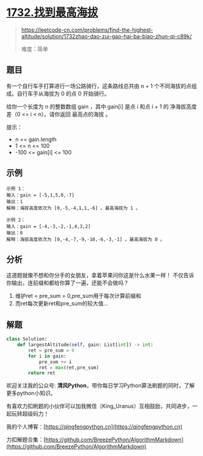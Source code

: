 # [1732.找到最高海拔](https://leetcode-cn.com/problems/find-the-highest-altitude/solution/1732zhao-dao-zui-gao-hai-ba-biao-zhun-qi-c89k/)
> https://leetcode-cn.com/problems/find-the-highest-altitude/solution/1732zhao-dao-zui-gao-hai-ba-biao-zhun-qi-c89k/
> 
> 难度：简单

## 题目
有一个自行车手打算进行一场公路骑行，这条路线总共由 n + 1 个不同海拔的点组成。自行车手从海拔为 0 的点 0 开始骑行。

给你一个长度为 n 的整数数组 gain ，其中 gain[i] 是点 i 和点 i + 1 的 净海拔高度差（0 <= i < n）。请你返回 最高点的海拔 。

提示：
- n == gain.length
- 1 <= n <= 100
- -100 <= gain[i] <= 100
## 示例

```
示例 1：
输入：gain = [-5,1,5,0,-7]
输出：1
解释：海拔高度依次为 [0,-5,-4,1,1,-6] 。最高海拔为 1 。

示例 2：
输入：gain = [-4,-3,-2,-1,4,3,2]
输出：0
解释：海拔高度依次为 [0,-4,-7,-9,-10,-6,-3,-1] 。最高海拔为 0 。
```

## 分析
这道题就像不想和你分手的女朋友，拿着苹果问你这是什么水果一样！
不仅告诉你输出，连前缀和都给你算了一遍，还能不会做吗？
1. 维护ret = pre_sum = 0,pre_sum用于每次计算前缀和
2. 而ret每次更新ret和pre_sum的较大值...
## 解题

```python
class Solution:
    def largestAltitude(self, gain: List[int]) -> int:
        ret = pre_sum = 0
        for i in gain:
            pre_sum += i
            ret = max(ret,pre_sum)
        return ret
```

欢迎关注我的公众号: **清风Python**，带你每日学习Python算法刷题的同时，了解更多python小知识。

有喜欢力扣刷题的小伙伴可以加我微信（King_Uranus）互相鼓励，共同进步，一起玩转超级码力！

我的个人博客：[https://qingfengpython.cn](https://qingfengpython.cn)

力扣解题合集：[https://github.com/BreezePython/AlgorithmMarkdown](https://github.com/BreezePython/AlgorithmMarkdown)